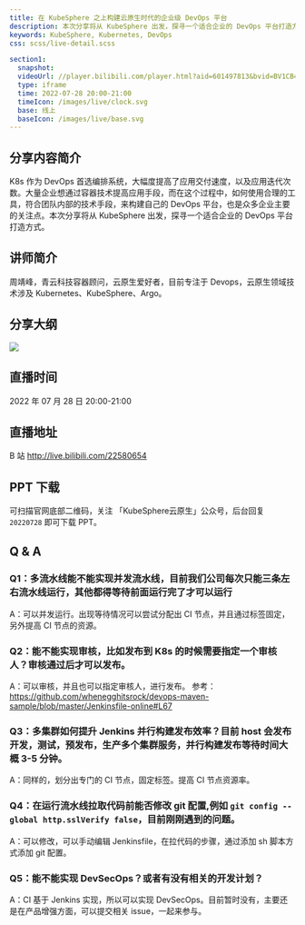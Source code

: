 ```yaml
---
title: 在 KubeSphere 之上构建云原生时代的企业级 DevOps 平台
description: 本次分享将从 KubeSphere 出发，探寻一个适合企业的 DevOps 平台打造方式。
keywords: KubeSphere, Kubernetes, DevOps
css: scss/live-detail.scss

section1:
  snapshot: 
  videoUrl: //player.bilibili.com/player.html?aid=601497813&bvid=BV1CB4y1b7Pm&cid=787106869&page=1&high_quality=1
  type: iframe
  time: 2022-07-28 20:00-21:00
  timeIcon: /images/live/clock.svg
  base: 线上
  baseIcon: /images/live/base.svg
---
```

## 分享内容简介

K8s 作为 DevOps 首选编排系统，大幅度提高了应用交付速度，以及应用迭代次数。大量企业想通过容器技术提高应用手段，而在这个过程中，如何使用合理的工具，符合团队内部的技术手段，来构建自己的 DevOps 平台，也是众多企业主要的关注点。本次分享将从 KubeSphere 出发，探寻一个适合企业的 DevOps 平台打造方式。

## 讲师简介

周靖峰，青云科技容器顾问，云原生爱好者，目前专注于 Devops，云原生领域技术涉及 Kubernetes、KubeSphere、Argo。

## 分享大纲

![](https://pek3b.qingstor.com/kubesphere-community/images/devops0728-live.png)

## 直播时间

2022 年 07 月 28 日 20:00-21:00

## 直播地址

B 站  http://live.bilibili.com/22580654

## PPT 下载

可扫描官网底部二维码，关注 「KubeSphere云原生」公众号，后台回复 `20220728` 即可下载 PPT。

## Q & A

### Q1：多流水线能不能实现并发流水线，目前我们公司每次只能三条左右流水线运行，其他都得等待前面运行完了才可以运行

A：可以并发运行。出现等待情况可以尝试分配出 CI 节点，并且通过标签固定，另外提高 CI 节点的资源。

### Q2：能不能实现审核，比如发布到 K8s 的时候需要指定一个审核人？审核通过后才可以发布。

A：可以审核，并且也可以指定审核人，进行发布。
参考： https://github.com/whenegghitsrock/devops-maven-sample/blob/master/Jenkinsfile-online#L67

### Q3：多集群如何提升 Jenkins 并行构建发布效率？目前 host 会发布开发，测试，预发布，生产多个集群服务，并行构建发布等待时间大概 3-5 分钟。

A：同样的，划分出专门的 CI 节点，固定标签。提高 CI 节点资源率。

### Q4：在运行流水线拉取代码前能否修改 git 配置,例如 `git config --global http.sslVerify false`，目前刚刚遇到的问题。

A：可以修改，可以手动编辑 Jenkinsfile，在拉代码的步骤，通过添加 sh 脚本方式添加 git 配置。

### Q5：能不能实现 DevSecOps？或者有没有相关的开发计划？

A：CI 基于 Jenkins 实现，所以可以实现 DevSecOps。目前暂时没有，主要还是在产品增强方面，可以提交相关 issue，一起来参与。

